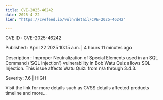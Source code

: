 ```yaml
---
title: CVE-2025-46242
date: 2025-4-22
lien: "https://cvefeed.io/vuln/detail/CVE-2025-46242"

---
```


CVE ID : CVE-2025-46242

Published :  April 22
2025
10:15 a.m. | 4 hours
11 minutes ago

Description : Improper Neutralization of Special Elements used in an SQL Command ('SQL Injection') vulnerability in Bob Watu Quiz allows SQL Injection. This issue affects Watu Quiz: from n/a through 3.4.3.

Severity: 7.6 | HIGH

Visit the link for more details
such as CVSS details
affected products
timeline
and more...
